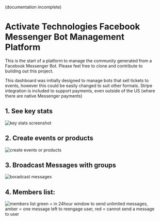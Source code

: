 (documentation incomplete)
# Activate Technologies Facebook Messenger Bot Management Platform 

This is the start of a platform to manage the community generated from a Facebook Messenger Bot. Please feel free to clone and contribute to building out this project.

This dashboard was initially designed to manage bots that sell tickets to events, however this could be easily changed to suit other formats. Stripe integration is included to support payments, even outside of the US (where there are native Messenger payments)


## 1. See key stats 
![key stats screenshot](https://snag.gy/DBy8rZ.jpg)

## 2. Create events or products
![create events or products](https://snag.gy/opjyqT.jpg)

## 3. Broadcast Messages with groups
![boradcast messages](https://snag.gy/3AxG4S.jpg)

## 4. Members list:
![members list](https://snag.gy/c9uTLd.jpg)
green = in 24hour window to send unlimited messages, amber = one message left to reengage user, red = cannot send a message to user

